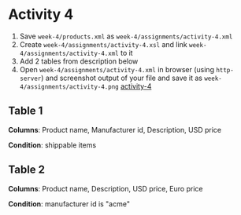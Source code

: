 # Activity 4

1. Save `week-4/products.xml` as `week-4/assignments/activity-4.xml`
2. Create `week-4/assignments/activity-4.xsl` and link `week-4/assignments/activity-4.xml` to it
3. Add 2 tables from description below
4. Open `week-4/assignments/activity-4.xml` in browser (using `http-server`) and screenshot output of your file and save it as `week-4/assignments/activity-4.png`
[activity-4](./activity-4.png)

## Table 1

**Columns**: Product name, Manufacturer id, Description, USD price

**Condition**: shippable items

## Table 2

**Columns**: Product name, Description, USD price, Euro price

**Condition**: manufacturer id is "acme"

